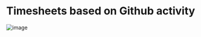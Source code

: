 # Timesheets based on Github activity

![image](https://cloud.githubusercontent.com/assets/399968/11713572/81b85718-9f34-11e5-826d-49c7d2c7aba1.png)
